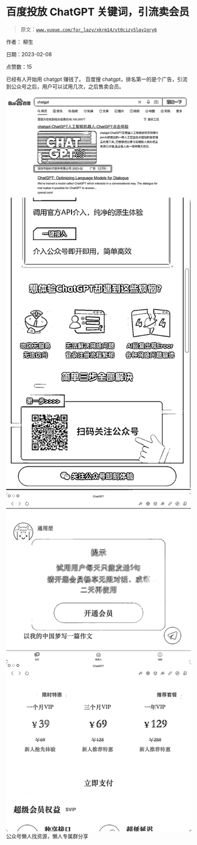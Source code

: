 # 百度投放 ChatGPT 关键词，引流卖会员

> 原文：[`www.yuque.com/for_lazy/xkrm14/vt0cizy5lqy1gry6`](https://www.yuque.com/for_lazy/xkrm14/vt0cizy5lqy1gry6)



作者： 柳生



日期：2023-02-08



点赞数：15



已经有人开始用 chatgpt 赚钱了。 百度搜 chatgpt，排名第一的是个广告，引流到公众号之后，用户可以试用几次，之后售卖会员。



![](img/d1bd76a0f117e7c46b460eef35db9615.png)  <ne-p id="u88445100" data-lake-id="u88445100">![](img/27bf4745fbd69608bb505d9dc98b1d0f.png)  <ne-p id="uaaeb7a3c" data-lake-id="uaaeb7a3c">![](img/515b7a136551d4d9dbb7e3a4da990229.png)  <ne-p id="u16718380" data-lake-id="u16718380">![](img/0792b00dc0f7ec334153e46fcc054bf3.png)  <ne-p id="ubd9fd6c3" data-lake-id="ubd9fd6c3">公众号懒人找资源，懒人专属群分享

</ne-p></ne-p></ne-p></ne-p>